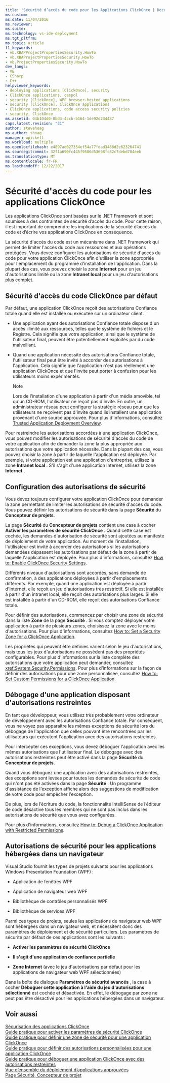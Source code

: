 ```yaml
---
title: "Sécurité d’accès du code pour les Applications ClickOnce | Documents Microsoft"
ms.custom: 
ms.date: 11/04/2016
ms.reviewer: 
ms.suite: 
ms.technology: vs-ide-deployment
ms.tgt_pltfrm: 
ms.topic: article
f1_keywords:
- vb.XBAPProjectPropertiesSecurity.HowTo
- vb.XBAProjectPropertiesSecurity.HowTo
- vb.ProjectPropertiesSecurity.HowTo
dev_langs:
- VB
- CSharp
- C++
helpviewer_keywords:
- deploying applications [ClickOnce], security
- ClickOnce applications, caspol
- security [ClickOnce], WPF browser-hosted applications
- security [ClickOnce], ClickOnce applications
- ClickOnce applications, code access security policies
- security, ClickOnce
ms.assetid: 04b104d0-0bd3-4ccb-b164-1de92d234487
caps.latest.revision: "31"
author: stevehoag
ms.author: shoag
manager: wpickett
ms.workload: multiple
ms.openlocfilehash: e4897ad027354ef54a77fdad3488d2e623264741
ms.sourcegitcommit: 32f1a690fc445f9586d53698fc82c7debd784eeb
ms.translationtype: MT
ms.contentlocale: fr-FR
ms.lasthandoff: 12/22/2017
---
```

# <a name="code-access-security-for-clickonce-applications"></a>Sécurité d'accès du code pour les applications ClickOnce
Les applications ClickOnce sont basées sur le .NET Framework et sont soumises à des contraintes de sécurité d’accès du code. Pour cette raison, il est important de comprendre les implications de la sécurité d’accès du code et d’écrire vos applications ClickOnce en conséquence.  
  
 La sécurité d'accès du code est un mécanisme dans .NET Framework qui permet de limiter l'accès du code aux ressources et aux opérations protégées. Vous devez configurer les autorisations de sécurité d'accès du code pour votre application ClickOnce afin d'utiliser la zone appropriée pour l'emplacement du programme d'installation de l'application. Dans la plupart des cas, vous pouvez choisir la zone **Internet** pour un jeu d'autorisations limité ou la zone **Intranet local** pour un jeu d'autorisations plus complet.  
  
## <a name="default-clickonce-code-access-security"></a>Sécurité d'accès du code ClickOnce par défaut  
 Par défaut, une application ClickOnce reçoit des autorisations Confiance totale quand elle est installée ou exécutée sur un ordinateur client.  
  
-   Une application ayant des autorisations Confiance totale dispose d'un accès illimité aux ressources, telles que le système de fichiers et le Registre. Cela signifie que votre application, ainsi que le système de l'utilisateur final, peuvent être potentiellement exploités par du code malveillant.  
  
-   Quand une application nécessite des autorisations Confiance totale, l'utilisateur final peut être invité à accorder des autorisations à l'application. Cela signifie que l'application n'est pas réellement une application ClickOnce et que l'invite peut porter à confusion pour les utilisateurs moins expérimentés.  
  
    > [!NOTE]
    >  Lors de l'installation d'une application à partir d'un média amovible, tel qu'un CD-ROM, l'utilisateur ne reçoit pas d'invite. En outre, un administrateur réseau peut configurer la stratégie réseau pour que les utilisateurs ne reçoivent pas d'invite quand ils installent une application provenant d'une source approuvée. Pour plus d'informations, consultez [Trusted Application Deployment Overview](../deployment/trusted-application-deployment-overview.md).  
  
 Pour restreindre les autorisations accordées à une application ClickOnce, vous pouvez modifier les autorisations de sécurité d'accès du code de votre application afin de demander la zone la plus appropriée aux autorisations que votre application nécessite. Dans la plupart des cas, vous pouvez choisir la zone à partir de laquelle l'application est déployée. Par exemple, si votre application est une application d'entreprise, utilisez la zone **Intranet local** . S'il s'agit d'une application Internet, utilisez la zone **Internet** .  
  
## <a name="configuring-security-permissions"></a>Configuration des autorisations de sécurité  
 Vous devez toujours configurer votre application ClickOnce pour demander la zone permettant de limiter les autorisations de sécurité d'accès du code. Vous pouvez définir les autorisations de sécurité dans la page **Sécurité** du **Concepteur de projets**.  
  
 La page **Sécurité** du **Concepteur de projets** contient une case à cocher **Activer les paramètres de sécurité ClickOnce** . Quand cette case est cochée, les demandes d'autorisation de sécurité sont ajoutées au manifeste de déploiement de votre application. Au moment de l'installation, l'utilisateur est invité à accorder des autorisations si les autorisations demandées dépassent les autorisations par défaut de la zone à partir de laquelle l'application est déployée. Pour plus d'informations, consultez [How to: Enable ClickOnce Security Settings](../deployment/how-to-enable-clickonce-security-settings.md).  
  
 Différents niveaux d'autorisations sont accordés, sans demande de confirmation, à des applications déployées à partir d'emplacements différents. Par exemple, quand une application est déployée à partir d'Internet, elle reçoit un jeu d'autorisations très restrictif. Si elle est installée à partir d'un intranet local, elle reçoit des autorisations plus larges. Si elle est installée à partir d'un CD-ROM, elle reçoit des autorisations Confiance totale.  
  
 Pour définir des autorisations, commencez par choisir une zone de sécurité dans la liste **Zone** de la page **Sécurité** . Si vous comptez déployer votre application à partir de plusieurs zones, choisissez la zone avec le moins d'autorisations. Pour plus d'informations, consultez [How to: Set a Security Zone for a ClickOnce Application](../deployment/how-to-set-a-security-zone-for-a-clickonce-application.md).  
  
 Les propriétés qui peuvent être définies varient selon le jeu d'autorisations, mais tous les jeux d'autorisations ne possèdent pas des propriétés configurables. Pour plus d'informations sur la liste complète des autorisations que votre application peut demander, consultez <xref:System.Security.Permissions>. Pour plus d’informations sur la façon de définir des autorisations pour une zone personnalisée, consultez [How to: Set Custom Permissions for a ClickOnce Application](../deployment/how-to-set-custom-permissions-for-a-clickonce-application.md).  
  
## <a name="debugging-an-application-that-has-restricted-permissions"></a>Débogage d'une application disposant d'autorisations restreintes  
 En tant que développeur, vous utilisez très probablement votre ordinateur de développement avec les autorisations Confiance totale. Par conséquent, vous ne voyez pas apparaître les mêmes exceptions de sécurité lors du débogage de l'application que celles pouvant être rencontrées par les utilisateurs qui exécutent l'application avec des autorisations restreintes.  
  
 Pour intercepter ces exceptions, vous devez déboguer l'application avec les mêmes autorisations que l'utilisateur final. Le débogage avec des autorisations restreintes peut être activé dans la page **Sécurité** du **Concepteur de projets**.  
  
 Quand vous déboguez une application avec des autorisations restreintes, des exceptions sont levées pour toutes les demandes de sécurité de code qui n'ont pas été activées dans la page **Sécurité** . Un programme d'assistance de l'exception affiche alors des suggestions de modification de votre code pour empêcher l'exception.  
  
 De plus, lors de l’écriture du code, la fonctionnalité IntelliSense de l’éditeur de code désactive tous les membres qui ne sont pas inclus dans les autorisations de sécurité que vous avez configurées.  
  
 Pour plus d'informations, consultez [How to: Debug a ClickOnce Application with Restricted Permissions](../deployment/how-to-debug-a-clickonce-application-with-restricted-permissions.md).  
  
## <a name="security-permissions-for-browser-hosted-applications"></a>Autorisations de sécurité pour les applications hébergées dans un navigateur  
 Visual Studio fournit les types de projets suivants pour les applications Windows Presentation Foundation (WPF) :  
  
-   Application de fenêtres WPF  
  
-   Application de navigateur web WPF  
  
-   Bibliothèque de contrôles personnalisés WPF  
  
-   Bibliothèque de services WPF  
  
 Parmi ces types de projets, seules les applications de navigateur web WPF sont hébergées dans un navigateur web, et nécessitent donc des paramètres de déploiement et de sécurité particuliers. Les paramètres de sécurité par défaut de ces applications sont les suivants :  
  
-   **Activer les paramètres de sécurité ClickOnce**  
  
-   **Il s'agit d'une application de confiance partielle**  
  
-   **Zone Internet** (avec le jeu d'autorisations par défaut pour les applications de navigateur web WPF sélectionnées)  
  
 Dans la boîte de dialogue **Paramètres de sécurité avancés** , la case à cocher **Déboguer cette application à l'aide du jeu d'autorisations sélectionné** est cochée et désactivée. En effet, le débogage par zone ne peut pas être désactivé pour les applications hébergées dans un navigateur.  
  
## <a name="see-also"></a>Voir aussi  
 [Sécurisation des applications ClickOnce](../deployment/securing-clickonce-applications.md)   
 [Guide pratique pour activer les paramètres de sécurité ClickOnce](../deployment/how-to-enable-clickonce-security-settings.md)   
 [Guide pratique pour définir une zone de sécurité pour une application ClickOnce](../deployment/how-to-set-a-security-zone-for-a-clickonce-application.md)   
 [Guide pratique pour définir des autorisations personnalisées pour une application ClickOnce](../deployment/how-to-set-custom-permissions-for-a-clickonce-application.md)   
 [Guide pratique pour déboguer une application ClickOnce avec des autorisations restreintes](../deployment/how-to-debug-a-clickonce-application-with-restricted-permissions.md)   
 [Vue d’ensemble du déploiement d’applications approuvées](../deployment/trusted-application-deployment-overview.md)   
 [Page Sécurité, Concepteur de projet](../ide/reference/security-page-project-designer.md)